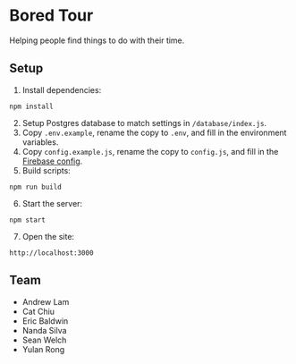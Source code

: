 # Bored Tour
Helping people find things to do with their time.

## Setup
1. Install dependencies:
```
npm install
```
2. Setup Postgres database to match settings in `/database/index.js`.
3. Copy `.env.example`, rename the copy to `.env`, and fill in the environment variables.
4. Copy `config.example.js`, rename the copy to `config.js`, and fill in the [Firebase config](https://firebase.google.com/docs/web/setup).
5. Build scripts:
```
npm run build
```
6. Start the server:
```
npm start
```
7. Open the site:
```
http://localhost:3000
```

## Team
- Andrew Lam
- Cat Chiu
- Eric Baldwin
- Nanda Silva
- Sean Welch
- Yulan Rong